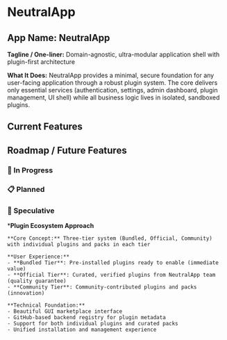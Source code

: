 # NeutralApp

## App Name: NeutralApp
**Tagline / One-liner:** Domain-agnostic, ultra-modular application shell with plugin-first architecture

**What It Does:** NeutralApp provides a minimal, secure foundation for any user-facing application through a robust plugin system. The core delivers only essential services (authentication, settings, admin dashboard, plugin management, UI shell) while all business logic lives in isolated, sandboxed plugins.

## Current Features




## Roadmap / Future Features

### 🚧 In Progress


### 📋 Planned


### 🔮 Speculative

***Plugin Ecosystem Approach**

    **Core Concept:** Three-tier system (Bundled, Official, Community) with individual plugins and packs in each tier

    **User Experience:**
    - **Bundled Tier**: Pre-installed plugins ready to enable (immediate value)
    - **Official Tier**: Curated, verified plugins from NeutralApp team (quality guarantee)
    - **Community Tier**: Community-contributed plugins and packs (innovation)

    **Technical Foundation:**
    - Beautiful GUI marketplace interface
    - GitHub-based backend registry for plugin metadata
    - Support for both individual plugins and curated packs
    - Unified installation and management experience



